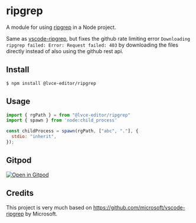 # ripgrep

A module for using [ripgrep](https://github.com/BurntSushi/ripgrep/) in a Node project.

Same as [vscode-ripgrep](https://github.com/microsoft/vscode-ripgrep), but fixes the github rate limiting error `Downloading ripgrep failed: Error: Request failed: 403` by downloading the files directly instead of also using the github rest api.

## Install

```
$ npm install @lvce-editor/ripgrep
```

## Usage

```js
import { rgPath } = from "@lvce-editor/ripgrep"
import { spawn } from 'node:child_process'

const childProcess = spawn(rgPath, ["abc", "."], {
  stdio: "inherit",
});
```

## Gitpod

[![Open in Gitpod](https://gitpod.io/button/open-in-gitpod.svg)](https://gitpod.io#https://github.com/lvce-editor/ripgrep)

## Credits

This project is very much based on https://github.com/microsoft/vscode-ripgrep by Microsoft.
